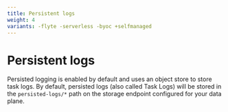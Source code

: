 ```yaml
---
title: Persistent logs
weight: 4
variants: -flyte -serverless -byoc +selfmanaged
---
```


# Persistent logs

Persisted logging is enabled by default and uses an object store to store task logs.
By default, persisted logs (also called Task Logs) will be stored in the `persisted-logs/*` path on the storage endpoint configured for your data plane.

